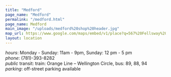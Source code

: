 ```yaml
---
title: "Medford"
page_name: "Medford"
permalink: "/medford.html"
page_name: Medford
main_image: "/uploads/medford%20shop%20header.jpg"
map_url: https://www.google.com/maps/embed/v1/place?q=567%20Fellsway%20Medford%2C%20MA%2002155%20(781)%20393-8282&key=AIzaSyByok5-JLiYZzpwESlPJ7kcTqJeu4aT1TY
layout: location
---
```


*hours*: Monday - Sunday: 11am - 9pm, Sunday: 12 pm - 5 pm  
*phone*: (781)-393-8282  
*public* transit: train: Orange Line – Wellington Circle, bus: 89, 88, 94  
*parking*: off-street parking available
